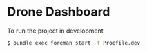 # Drone Dashboard

To run the project in development

```bash
$ bundle exec foreman start -f Procfile.dev
```
